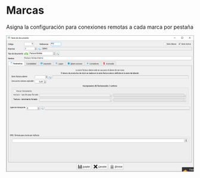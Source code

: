 # Marcas

Asigna la configuración para conexiones remotas a cada marca por pestaña

![](../../../../.gitbook/assets/image%20%28302%29.png)

